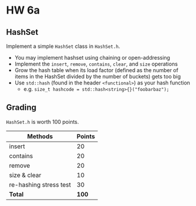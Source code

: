 # HW 6a

## HashSet

Implement a simple `HashSet` class in `HashSet.h`.

- You may implement hashset using chaining or open-addressing
- Implement the `insert`, `remove`, `contains`, `clear`, and `size` operations
- Grow the hash table when its load factor (defined as the number of items in the HashSet divided by the number of buckets) gets too big
- Use `std::hash` (found in the header `<functional>`) as your hash function
  - e.g. `size_t hashcode = std::hash<string>{}("foobarbaz");`

## Grading

`HashSet.h` is worth 100 points.

| Methods                | Points   |
|------------------------|----------|
| insert                 | 20       |
| contains               | 20       |
| remove                 | 20       |
| size & clear           | 10       |
| re-hashing stress test | 30       |
| **Total**              | **100**  |